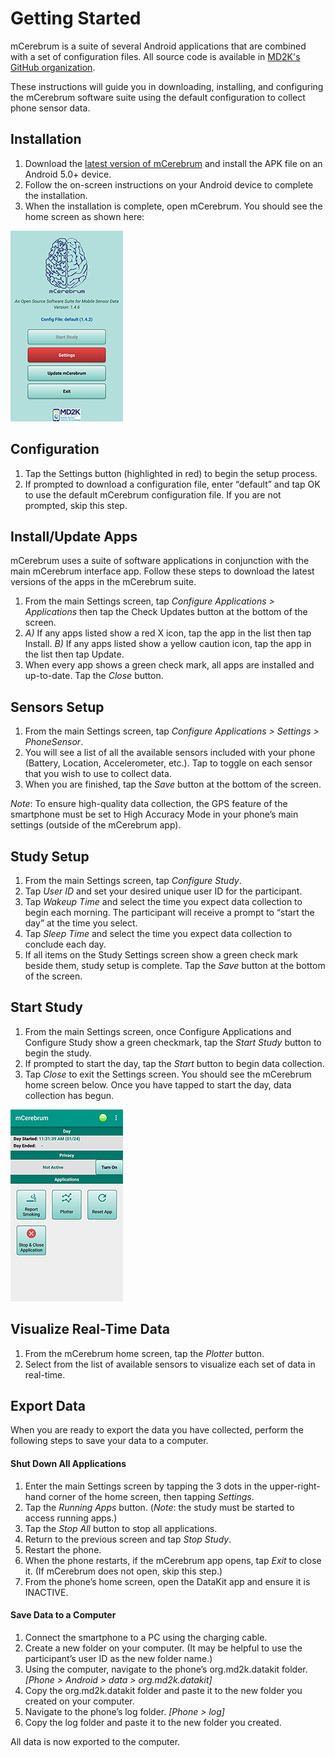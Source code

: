 # Getting Started
mCerebrum is a suite of several Android applications that are combined with a set of configuration files. All source code is available in [MD2K's GitHub organization](https://github.com/MD2Korg).

These instructions will guide you in downloading, installing, and configuring the mCerebrum software suite using the default configuration to collect phone sensor data.

## Installation
1. Download the [latest version of mCerebrum](https://github.com/MD2Korg/mCerebrum-Study/releases/latest) and install the APK file on an Android 5.0+ device.
2. Follow the on-screen instructions on your Android device to complete the installation.
3. When the installation is complete, open mCerebrum. You should see the home screen as shown here:

![mCerebrum Splash Screen](../img/mCerebrumSplashDefault.png)

## Configuration
1. Tap the Settings button (highlighted in red) to begin the setup process.
2. If prompted to download a configuration file, enter “default” and tap OK to use the default mCerebrum configuration file. If you are not prompted, skip this step.

## Install/Update Apps
mCerebrum uses a suite of software applications in conjunction with the main mCerebrum interface app. Follow these steps to download the latest versions of the apps in the mCerebrum suite.
1.	From the main Settings screen, tap *Configure Applications > Applications* then tap the Check Updates button at the bottom of the screen.
2.	*A)* If any apps listed show a red X icon, tap the app in the list then tap Install. *B)* If any apps listed show a yellow caution icon, tap the app in the list then tap Update.
3.	When every app shows a green check mark, all apps are installed and up-to-date. Tap the *Close* button.

## Sensors Setup
1.	From the main Settings screen, tap *Configure Applications > Settings > PhoneSensor*.
2.	You will see a list of all the available sensors included with your phone (Battery, Location, Accelerometer, etc.). Tap to toggle on each sensor that you wish to use to collect data.
3.	When you are finished, tap the *Save* button at the bottom of the screen.

*Note*: To ensure high-quality data collection, the GPS feature of the smartphone must be set to High Accuracy Mode in your phone’s main settings (outside of the mCerebrum app).

## Study Setup
1.	From the main Settings screen, tap *Configure Study*.
2.	Tap *User ID* and set your desired unique user ID for the participant.
3.	Tap *Wakeup Time* and select the time you expect data collection to begin each morning. The participant will receive a prompt to “start the day” at the time you select.
4.	Tap *Sleep Time* and select the time you expect data collection to conclude each day.
5.	If all items on the Study Settings screen show a green check mark beside them, study setup is complete.  Tap the *Save* button at the bottom of the screen.

## Start Study
1.	From the main Settings screen, once Configure Applications and Configure Study show a green checkmark, tap the *Start Study* button to begin the study.
2.	If prompted to start the day, tap the *Start* button to begin data collection.
3.	Tap *Close* to exit the Settings screen. You should see the mCerebrum home screen below. Once you have tapped to start the day, data collection has begun.

![mCerebrum Home Screen](../img/mCerebrumHome.png)

## Visualize Real-Time Data
1.	From the mCerebrum home screen, tap the *Plotter* button.
2.	Select from the list of available sensors to visualize each set of data in real-time.

## Export Data
When you are ready to export the data you have collected, perform the following steps to save your data to a computer.
#### Shut Down All Applications
1.	Enter the main Settings screen by tapping the 3 dots in the upper-right-hand corner of the home screen, then tapping *Settings*.
2.	Tap the *Running Apps* button. (*Note*: the study must be started to access running apps.)
3.	Tap the *Stop All* button to stop all applications.
4.	Return to the previous screen and tap *Stop Study*.
5.	Restart the phone.
6.	When the phone restarts, if the mCerebrum app opens, tap *Exit* to close it. (If mCerebrum does not open, skip this step.)
7.	From the phone’s home screen, open the DataKit app and ensure it is INACTIVE.

#### Save Data to a Computer
1.	Connect the smartphone to a PC using the charging cable.
2.	Create a new folder on your computer. (It may be helpful to use the participant’s user ID as the new folder name.)
3.	Using the computer, navigate to the phone’s org.md2k.datakit folder. *[Phone > Android > data > org.md2k.datakit]*
4.	Copy the org.md2k.datakit folder and paste it to the new folder you created on your computer.
5.	Navigate to the phone’s log folder. *[Phone > log]*
6.	Copy the log folder and paste it to the new folder you created.

All data is now exported to the computer.
